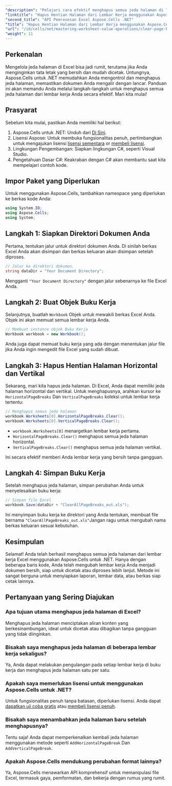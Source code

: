 ```yaml
---
"description": "Pelajari cara efektif menghapus semua jeda halaman di lembar kerja Excel Anda menggunakan Aspose.Cells untuk .NET. Panduan langkah demi langkah ini menyederhanakan prosesnya."
"linktitle": "Hapus Hentian Halaman dari Lembar Kerja menggunakan Aspose.Cells"
"second_title": "API Pemrosesan Excel Aspose.Cells .NET"
"title": "Hapus Hentian Halaman dari Lembar Kerja menggunakan Aspose.Cells"
"url": "/id/cells/net/mastering-worksheet-value-operations/clear-page-breaks/"
"weight": 11
---
```


## Perkenalan

Mengelola jeda halaman di Excel bisa jadi rumit, terutama jika Anda menginginkan tata letak yang bersih dan mudah dicetak. Untungnya, Aspose.Cells untuk .NET memudahkan Anda mengontrol dan menghapus jeda halaman, memastikan dokumen Anda mengalir dengan lancar. Panduan ini akan memandu Anda melalui langkah-langkah untuk menghapus semua jeda halaman dari lembar kerja Anda secara efektif. Mari kita mulai!

## Prasyarat

Sebelum kita mulai, pastikan Anda memiliki hal berikut:

1. Aspose.Cells untuk .NET: Unduh dari [Di Sini](https://releases.aspose.com/cells/net/).
2. Lisensi Aspose: Untuk membuka fungsionalitas penuh, pertimbangkan untuk mengajukan lisensi [lisensi sementara](https://purchase.aspose.com/tempatauary-license/) or [membeli lisensi](https://purchase.aspose.com/buy).
3. Lingkungan Pengembangan: Siapkan lingkungan C#, seperti Visual Studio.
4. Pengetahuan Dasar C#: Keakraban dengan C# akan membantu saat kita mempelajari contoh kode.

## Impor Paket yang Diperlukan

Untuk menggunakan Aspose.Cells, tambahkan namespace yang diperlukan ke berkas kode Anda:

```csharp
using System.IO;
using Aspose.Cells;
using System;
```

## Langkah 1: Siapkan Direktori Dokumen Anda

Pertama, tentukan jalur untuk direktori dokumen Anda. Di sinilah berkas Excel Anda akan disimpan dan berkas keluaran akan disimpan setelah diproses.

```csharp
// Jalur ke direktori dokumen.
string dataDir = "Your Document Directory";
```

Mengganti `"Your Document Directory"` dengan jalur sebenarnya ke file Excel Anda.

## Langkah 2: Buat Objek Buku Kerja

Selanjutnya, buatlah `Workbook` Objek untuk mewakili berkas Excel Anda. Objek ini akan memuat semua lembar kerja Anda.

```csharp
// Membuat instance objek Buku Kerja
Workbook workbook = new Workbook();
```

Anda juga dapat memuat buku kerja yang ada dengan menentukan jalur file jika Anda ingin mengedit file Excel yang sudah dibuat.

## Langkah 3: Hapus Hentian Halaman Horizontal dan Vertikal

Sekarang, mari kita hapus jeda halaman. Di Excel, Anda dapat memiliki jeda halaman horizontal dan vertikal. Untuk menghapusnya, arahkan kursor ke `HorizontalPageBreaks` Dan `VerticalPageBreaks` koleksi untuk lembar kerja tertentu:

```csharp
// Menghapus semua jeda halaman
workbook.Worksheets[0].HorizontalPageBreaks.Clear();
workbook.Worksheets[0].VerticalPageBreaks.Clear();
```

- `workbook.Worksheets[0]` menargetkan lembar kerja pertama.
- `HorizontalPageBreaks.Clear()` menghapus semua jeda halaman horizontal.
- `VerticalPageBreaks.Clear()` menghapus semua jeda halaman vertikal.

Ini secara efektif memberi Anda lembar kerja yang bersih tanpa gangguan.

## Langkah 4: Simpan Buku Kerja

Setelah menghapus jeda halaman, simpan perubahan Anda untuk menyelesaikan buku kerja:

```csharp
// Simpan file Excel
workbook.Save(dataDir + "ClearAllPageBreaks_out.xls");
```

Ini menyimpan buku kerja ke direktori yang Anda tentukan, membuat file bernama `"ClearAllPageBreaks_out.xls"`Jangan ragu untuk mengubah nama berkas keluaran sesuai kebutuhan.

## Kesimpulan

Selamat! Anda telah berhasil menghapus semua jeda halaman dari lembar kerja Excel menggunakan Aspose.Cells untuk .NET. Hanya dengan beberapa baris kode, Anda telah mengubah lembar kerja Anda menjadi dokumen bersih, siap untuk dicetak atau diproses lebih lanjut. Metode ini sangat berguna untuk menyiapkan laporan, lembar data, atau berkas siap cetak lainnya.

## Pertanyaan yang Sering Diajukan

### Apa tujuan utama menghapus jeda halaman di Excel?  
Menghapus jeda halaman menciptakan aliran konten yang berkesinambungan, ideal untuk dicetak atau dibagikan tanpa gangguan yang tidak diinginkan.

### Bisakah saya menghapus jeda halaman di beberapa lembar kerja sekaligus?  
Ya, Anda dapat melakukan pengulangan pada setiap lembar kerja di buku kerja dan menghapus jeda halaman satu per satu.

### Apakah saya memerlukan lisensi untuk menggunakan Aspose.Cells untuk .NET?  
Untuk fungsionalitas penuh tanpa batasan, diperlukan lisensi. Anda dapat [dapatkan uji coba gratis](https://releases.aspose.com/) atau [membeli lisensi penuh](https://purchase.aspose.com/buy).

### Bisakah saya menambahkan jeda halaman baru setelah menghapusnya?  
Tentu saja! Anda dapat memperkenalkan kembali jeda halaman menggunakan metode seperti `AddHorizontalPageBreak` Dan `AddVerticalPageBreak`.

### Apakah Aspose.Cells mendukung perubahan format lainnya?  
Ya, Aspose.Cells menawarkan API komprehensif untuk memanipulasi file Excel, termasuk gaya, pemformatan, dan bekerja dengan rumus yang rumit.